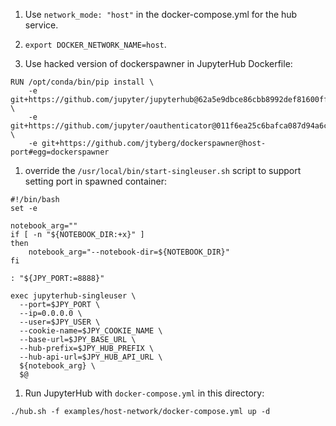 
1. Use `network_mode: "host"` in the docker-compose.yml for the hub service.

1. `export DOCKER_NETWORK_NAME=host`.

1. Use hacked version of dockerspawner in JupyterHub Dockerfile:

  ```
  RUN /opt/conda/bin/pip install \
      -e git+https://github.com/jupyter/jupyterhub@62a5e9dbce86cbb8992def81600ff9881d515935#egg=jupyterhub \
      -e git+https://github.com/jupyter/oauthenticator@011f6ea25c6bafca087d94a6c73d24dcbb0bf80e#egg=oauthenticator \
      -e git+https://github.com/jtyberg/dockerspawner@host-port#egg=dockerspawner
  ```

1. override the `/usr/local/bin/start-singleuser.sh` script to support setting port in spawned container:

  ```
  #!/bin/bash
  set -e

  notebook_arg=""
  if [ -n "${NOTEBOOK_DIR:+x}" ]
  then
      notebook_arg="--notebook-dir=${NOTEBOOK_DIR}"
  fi

  : "${JPY_PORT:=8888}"

  exec jupyterhub-singleuser \
    --port=$JPY_PORT \
    --ip=0.0.0.0 \
    --user=$JPY_USER \
    --cookie-name=$JPY_COOKIE_NAME \
    --base-url=$JPY_BASE_URL \
    --hub-prefix=$JPY_HUB_PREFIX \
    --hub-api-url=$JPY_HUB_API_URL \
    ${notebook_arg} \
    $@
  ```

1. Run JupyterHub with `docker-compose.yml` in this directory:

  ```
  ./hub.sh -f examples/host-network/docker-compose.yml up -d
  ```
